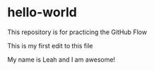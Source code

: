 # hello-world
This repository is for practicing the GitHub Flow

This is my first edit to this file

My name is Leah and I am awesome!

